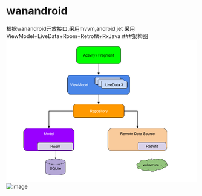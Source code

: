 # wanandroid
根据wanandroid开放接口,采用mvvm,android jet
采用ViewModel+LiveData+Room+Retrofit+RxJava
###架构图
![iamge](https://github.com/RunningShadow-007/wanandroid/blob/master/app/src/final-architecture.png)
![image](https://github.com/RunningShadow-007/wanandroid/blob/master/app/src/QQ20190402-155929.gif)
